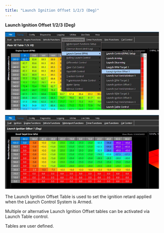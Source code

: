 ```yaml
---
title: "Launch Ignition Offset 1/2/3 (Deg)"
---
```


**Launch Ignition Offset 1/2/3 (Deg)**


![Image](</img/Launch 13.jpg>)


![Image](</img/Launch 14.jpg>)

The Launch Ignition Offset Table is used to set the ignition retard applied when the Launch Control System is Armed.

Multiple or alternative Launch Ignition Offset tables can be activated via Launch Table control.

Tables are user defined.


